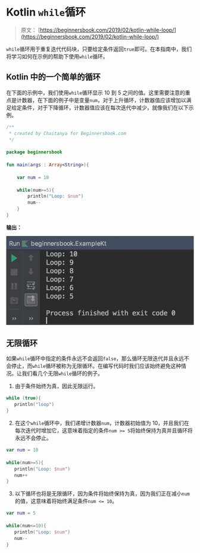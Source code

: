 # Kotlin `while`循环

> 原文： [https://beginnersbook.com/2019/02/kotlin-while-loop/](https://beginnersbook.com/2019/02/kotlin-while-loop/)

`while`循环用于重复迭代代码块，只要给定条件返回`true`即可。在本指南中，我们将学习如何在示例的帮助下使用`while`循环。

## Kotlin 中的一个简单的循环

在下面的示例中，我们使用`while`循环显示 10 到 5 之间的值。这里需要注意的重点是计数器，在下面的例子中是变量`num`，对于上升循环，计数器值应该增加以满足给定条件，对于下降循环，计数器值应该在每次迭代中减少，就像我们在以下示例。

```kotlin
/**
 * created by Chaitanya for Beginnersbook.com
 */

package beginnersbook

fun main(args : Array<String>){

    var num = 10

    while(num>=5){
        println("Loop: $num")
        num--
    }
}
```

**输出：**

![Kotlin while loop](img/ac99e2213b5f0dc07081b2d0e2cca21a.jpg)

## 无限循环

如果`while`循环中指定的条件永远不会返回`false`，那么循环无限迭代并且永远不会停止，而`while`循环被称为无限循环。在编写代码时我们应该始终避免这种情况。让我们看几个无限`while`循环的例子。

1.  由于条件始终为真，因此无限运行。

```kotlin
while (true){  
   println("loop")  
}
```

2.  在这个`while`循环中，我们递增计数器`num`，计数器初始值为 10，并且我们在每次迭代时增加它，这意味着指定的条件`num >= 5`将始终保持为真并且循环将永远不会停止。

```kotlin
var num = 10

while(num>=5){
   println("Loop: $num")
   num++
}
```

3.  以下循环也将是无限循环，因为条件将始终保持为真，因为我们正在减小`num`的值，这意味着将始终满足条件`num <= 10`。

```kotlin
var num = 5

while(num<=10){
   println("Loop: $num")
   num--
}
```
